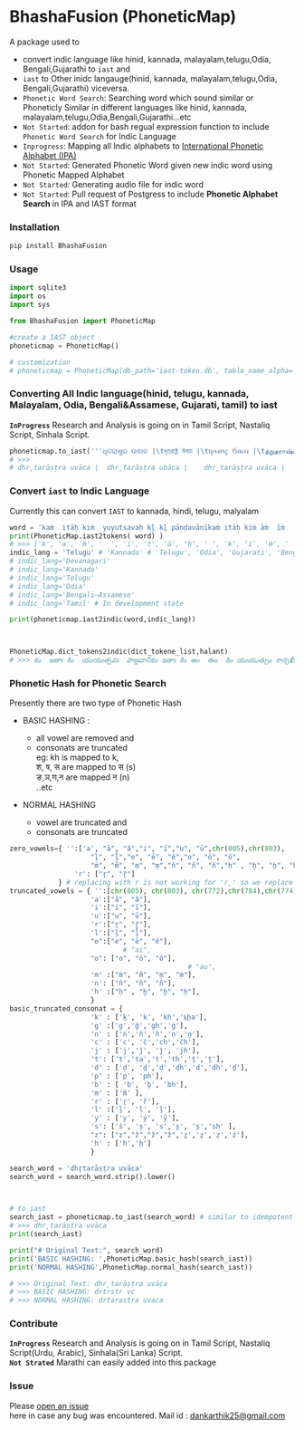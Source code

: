 # BhashaFusion (PhoneticMap)
A package used to 
- convert indic language like hinid, kannada, malayalam,telugu,Odia, Bengali,Gujarathi  to `iast` and 
- `iast` to Other inidc langauge(hinid, kannada, malayalam,telugu,Odia, Bengali,Gujarathi) viceversa.
- `Phonetic Word Search`: Searching word which sound similar or Phoneticly Similar in different languages like hinid, kannada, malayalam,telugu,Odia,Bengali,Gujarathi...etc
- `Not Started`: addon for bash regual expression function to include `Phonetic Word Search` for Indic Language 
-  `Inprogress`: Mapping all Indic alphabets to [International Phonetic Alphabet (IPA)](https://en.wikipedia.org/wiki/International_Phonetic_Alphabet) 
- `Not Started`: Generated Phonetic Word  given new indic word using  Phonetic Mapped Alphabet
- `Not Started`: Generating audio file for  indic word
- `Not Started`: Pull request of Postgress to include **Phonetic Alphabet Search** in IPA and IAST format 

### Installation
```bash
pip install BhashaFusion  
```




### Usage
```python
import sqlite3
import os
import sys

from BhashaFusion import PhoneticMap

#create a IAST object
phoneticmap = PhoneticMap()

# customization
# phoneticmap = PhoneticMap(db_path='iast-token.db', table_name_alpha='IndianAlphabet',table_name_barakadi='Barakhadi')
```

### Converting All Indic language(hinid, telugu, kannada, Malayalam, Odia, Bengali&Assamese, Gujarati, tamil) to iast 
**`InProgress`** Research and Analysis is going on in  Tamil Script, Nastaliq Script, Sinhala Script.

```python
phoneticmap.to_iast('''ଧୃତରାଷ୍ଟ୍ର ଉଵାଚ |\tধৃতরাষ্ট্র উবাচ |\tધૃતરાષ્ટ્ર ઉવાચ |\tத்றுதராஷ்ட்ர உவாச |''')
# >>> 
# dhr̥tarāṣṭra uvāca |	dhr̥tarāṣṭra ubāca |	dhr̥tarāṣṭra uvāca |	ta்ṟutarāṣa்ṭa்ra uvāca |
```


### Convert `iast` to Indic Language 
Currently this can convert `IAST` to kannada, hindi, telugu, malyalam 

```python
word = 'kaṁ  itāḥ kiṁ  yuyutsavaḥ kl̥̄ kl̥ pāṇḍavānīkaṁ itāḥ kiṁ āṁ  īṁ   yuyutsuṁ  kiṁ rānsakhīṁstathā'
print(PhoneticMap.iast2tokens( word) )
# >>> ['k', 'a', 'ṁ', '  ', 'i', 't', 'ā', 'ḥ', ' ', 'k', 'i', 'ṁ', '  ', 'y', 'u', 'y', 'u', 't', 's', 'a', 'v', 'aḥ', ' ', 'k', 'l̥̄', ' ', 'k', 'l̥', ' ', 'p', 'ā', 'ṇ', 'ḍ', 'a', 'v', 'ā', 'n', 'ī', 'k', 'a', 'ṁ', ' ', 'i', 't', 'ā', 'ḥ', ' ', 'k', 'i', 'ṁ', ' ', 'ā', 'ṁ', '  ', 'ī', 'ṁ', '   ', 'y', 'u', 'y', 'u', 't', 's', 'u', 'ṁ', '  ', 'k', 'i', 'ṁ', ' ', 'r', 'ā', 'n', 's', 'a', 'kh', 'ī', 'ṁ', 's', 't', 'a', 'th', 'ā']
indic_lang = 'Telugu' # 'Kannada' # 'Telugu', 'Odia', 'Gujarati', 'Bengali-Assamsese', 
# indic_lang='Devanagari'
# indic_lang='Kannada'
# indic_lang='Telugu'
# indic_lang='Odia'
# indic_lang='Bengali–Assamese'
# indic_lang='Tamil' # In development state

print(phoneticmap.iast2indic(word,indic_lang))



PhoneticMap.dict_tokens2indic(dict_tokene_list,halant)
# >>> కం  ఇతాః కిం  యుయుత్సవః  పాణ్డవానీకం ఇతాః కిం ఆం  ఈం  కిం యుయుత్సుం రాన్సఖీంస్తథా
```


### Phonetic Hash for Phonetic Search 
Presently there are two type of Phonetic Hash
- BASIC HASHING :  <br>
    - all vowel are removed  and <br>
    - consonats are truncated <br>
        eg: kh is mapped to k, <br> 
        श, ष, स are mapped to स (s)<br>
        ङ,ञ,ण,न are mapped न (n) <br>
        ..etc


- NORMAL HASHING
    - vowel are truncated and <br>
    - consonats are truncated

```python
zero_vowels={ '':['a', "ā", "â","i", "ī","u", "ū",chr(805),chr(803),
                    "l̥", "l̥̄","e", "ē", "ê","o", "ō", "ô",
                    "ṁ", "m̐", "ṃ", "ṃ","n̆", "n̆", "n̆","ḥ" , "ḫ", "ẖ", "ḥ"],
                'r': ["r̥", "r̥̄"]
            } # replacing with r is not working for 'r̥' so we replace with chr(805) above
truncated_vowels = { '':[chr(805), chr(803), chr(772),chr(784),chr(774)],
                    'a':["ā", "â"], 
                    'i':["i", "ī"], 
                    'u':["u", "ū"], 
                    'r':["r̥", "r̥̄"],
                    'l':["l̥", "l̥̄"],
                    "e":["e", "ē", "ê"],
                            # "ai", 
                    "o": ["o", "ō", "ô"], 
                                            # "au",
                    'm' :["ṁ", "m̐", "ṃ", "ṃ"], 
                    'n': ["n̆", "n̆", "n̆"], 
                    'h' :["ḥ" , "ḫ", "ẖ", "ḥ"],
                    }
basic_truncated_consonat = {
                    'k' : ['ḵ', 'k', 'kh','k͟ha'],
                    'g' :['g','g̈','gh','ġ'],
                    'n' : ['ṅ','n̆','ñ','ṇ','ṉ'],
                    'c' : ['c', 'ĉ','ch','ĉh'],
                    'j' : ['j','ǰ', 'ĵ', 'jh'],
                    't': ['ṭ','ṭa','t','th','ṯ','t̤'],
                    'd' : ['ḍ', 'd̤','ḍ','ḍh','d','dh','ḏ'],
                    'p' : ['p', 'ph'],
                    'b' : [ 'b', 'b̤', 'bh'],
                    'm' : ['m̆' ],
                    'r' : ['ṟ', 'r̆'],
                    'l' :['ḻ', 'ḷ', 'l̤'],
                    'y' : ['y', 'ẏ', 'y̌'],
                    's': ['ś', 'ṣ', 's','s̱', 's̤','sh' ],
                    "z": ["z","ž","ž","ž",'ẕ','ẕ','ẓ','ż'],
                    'h' : ['h','h̤']
                    }
```

```python
search_word = 'dhr̥tarāṣṭra uvāca'
search_word = search_word.strip().lower()



# to_iast
search_iast = phoneticmap.to_iast(search_word) # similar to idempotent matrx no loss of info if ':' not present
# >>> dhr̥tarāṣṭra uvāca
print(search_iast)

print("# Original Text:", search_word)
print('BASIC HASHING: ',PhoneticMap.basic_hash(search_iast))
print('NORMAL HASHING',PhoneticMap.normal_hash(search_iast))

# >>> Original Test: dhr̥tarāṣṭra uvāca
# >>> BASIC HASHING: drtrstr vc
# >>> NORMAL HASHING: drtarastra uvaca

```




### Contribute
**`InProgress`** Research and Analysis is going on in  Tamil Script, Nastaliq Script(Urdu, Arabic), Sinhala(Sri Lanka) Script. <br>
**`Not Strated`** Marathi can easily added into this package


### Issue
Please [open an issue ](https://github.com/dankarthik25/BhashaFusion/issues "open an issue ")<br>
here in case any bug was encountered. 
Mail id : dankarthik25@gmail.com
